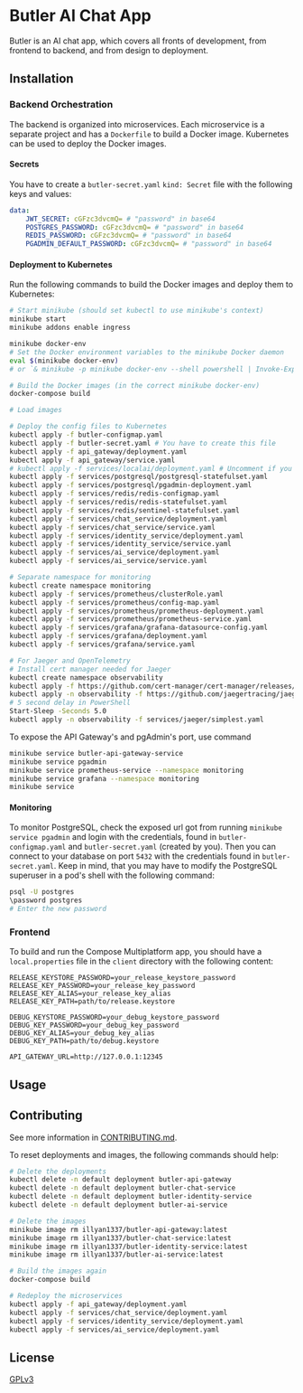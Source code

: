 # Butler AI Chat App

Butler is an AI chat app, which covers all fronts of development, from frontend to backend, and from design to deployment.

## Installation

### Backend Orchestration

The backend is organized into microservices. Each microservice is a separate project and has a `Dockerfile` to build a Docker image. Kubernetes can be used to deploy the Docker images.

#### Secrets

You have to create a `butler-secret.yaml` `kind: Secret` file with the following keys and values:

```yaml
data:
    JWT_SECRET: cGFzc3dvcmQ= # "password" in base64
    POSTGRES_PASSWORD: cGFzc3dvcmQ= # "password" in base64
    REDIS_PASSWORD: cGFzc3dvcmQ= # "password" in base64
    PGADMIN_DEFAULT_PASSWORD: cGFzc3dvcmQ= # "password" in base64
```

#### Deployment to Kubernetes

Run the following commands to build the Docker images and deploy them to Kubernetes:

```sh
# Start minikube (should set kubectl to use minikube's context)
minikube start
minikube addons enable ingress

minikube docker-env
# Set the Docker environment variables to the minikube Docker daemon
eval $(minikube docker-env)
# or `& minikube -p minikube docker-env --shell powershell | Invoke-Expression` for Windows PowerShell

# Build the Docker images (in the correct minikube docker-env)
docker-compose build

# Load images

# Deploy the config files to Kubernetes
kubectl apply -f butler-configmap.yaml
kubectl apply -f butler-secret.yaml # You have to create this file
kubectl apply -f api_gateway/deployment.yaml
kubectl apply -f api_gateway/service.yaml
# kubectl apply -f services/localai/deployment.yaml # Uncomment if you want self-hosted AI
kubectl apply -f services/postgresql/postgresql-statefulset.yaml
kubectl apply -f services/postgresql/pgadmin-deployment.yaml
kubectl apply -f services/redis/redis-configmap.yaml
kubectl apply -f services/redis/redis-statefulset.yaml
kubectl apply -f services/redis/sentinel-statefulset.yaml
kubectl apply -f services/chat_service/deployment.yaml
kubectl apply -f services/chat_service/service.yaml
kubectl apply -f services/identity_service/deployment.yaml
kubectl apply -f services/identity_service/service.yaml
kubectl apply -f services/ai_service/deployment.yaml
kubectl apply -f services/ai_service/service.yaml

# Separate namespace for monitoring
kubectl create namespace monitoring
kubectl apply -f services/prometheus/clusterRole.yaml
kubectl apply -f services/prometheus/config-map.yaml
kubectl apply -f services/prometheus/prometheus-deployment.yaml
kubectl apply -f services/prometheus/prometheus-service.yaml
kubectl apply -f services/grafana/grafana-datasource-config.yaml
kubectl apply -f services/grafana/deployment.yaml
kubectl apply -f services/grafana/service.yaml

# For Jaeger and OpenTelemetry
# Install cert manager needed for Jaeger
kubectl create namespace observability
kubectl apply -f https://github.com/cert-manager/cert-manager/releases/download/v1.14.5/cert-manager.yaml
kubectl apply -n observability -f https://github.com/jaegertracing/jaeger-operator/releases/download/v1.57.0/jaeger-operator.yaml
# 5 second delay in PowerShell
Start-Sleep -Seconds 5.0
kubectl apply -n observability -f services/jaeger/simplest.yaml
```

To expose the API Gateway's and pgAdmin's port, use command

```sh
minikube service butler-api-gateway-service
minikube service pgadmin
minikube service prometheus-service --namespace monitoring
minikube service grafana --namespace monitoring
minikube service
```

#### Monitoring

To monitor PostgreSQL, check the exposed url got from running `minikube service pgadmin` and login with the credentials, found in `butler-configmap.yaml` and `butler-secret.yaml` (created by you). Then you can connect to your database on port `5432` with the credentials found in `butler-secret.yaml`. Keep in mind, that you may have to modify the PostgreSQL superuser in a pod's shell with the following command:

```sh
psql -U postgres
\password postgres
# Enter the new password
```

### Frontend

To build and run the Compose Multiplatform app, you should have a `local.properties` file in the `client` directory with the following content:

```properties
RELEASE_KEYSTORE_PASSWORD=your_release_keystore_password
RELEASE_KEY_PASSWORD=your_release_key_password
RELEASE_KEY_ALIAS=your_release_key_alias
RELEASE_KEY_PATH=path/to/release.keystore

DEBUG_KEYSTORE_PASSWORD=your_debug_keystore_password
DEBUG_KEY_PASSWORD=your_debug_key_password
DEBUG_KEY_ALIAS=your_debug_key_alias
DEBUG_KEY_PATH=path/to/debug.keystore

API_GATEWAY_URL=http://127.0.0.1:12345
```

## Usage

## Contributing

See more information in [CONTRIBUTING.md](CONTRIBUTING.md).

To reset deployments and images, the following commands should help:

```sh
# Delete the deployments
kubectl delete -n default deployment butler-api-gateway
kubectl delete -n default deployment butler-chat-service
kubectl delete -n default deployment butler-identity-service
kubectl delete -n default deployment butler-ai-service

# Delete the images
minikube image rm illyan1337/butler-api-gateway:latest
minikube image rm illyan1337/butler-chat-service:latest
minikube image rm illyan1337/butler-identity-service:latest
minikube image rm illyan1337/butler-ai-service:latest

# Build the images again
docker-compose build

# Redeploy the microservices
kubectl apply -f api_gateway/deployment.yaml
kubectl apply -f services/chat_service/deployment.yaml
kubectl apply -f services/identity_service/deployment.yaml
kubectl apply -f services/ai_service/deployment.yaml
```

## License

[GPLv3](https://www.gnu.org/licenses/gpl-3.0.html)
